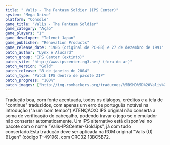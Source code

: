 ```yaml
---
title: " Valis - The Fantasm Soldier (IPS Center)"
system: "Mega Drive"
platform: "Console"
game_title: "Valis - The Fantasm Soldier"
game_category: "Ação"
game_players: "1"
game_developer: "Telenet Japan"
game_publisher: "Renovation Products"
game_release_date: "1986 (original de PC-88) e 27 de dezembro de 1991"
patch_author: "Lynx e Alucard"
patch_group: "IPS Center (extinto)"
patch_site: "http://www.ipscenter.rg3.net/ (fora do ar)"
patch_version: "Gold"
patch_release: "8 de janeiro de 2004"
patch_type: "Patch IPS dentro de pacote ZIP"
patch_progress: "100%"
patch_images: ["http://img.romhackers.org/traducoes/%5BSMD%5D%20Valis%20-%20The%20Fantasm%20Soldier%20-%20IPS%20Center%20-%201.png","http://img.romhackers.org/traducoes/%5BSMD%5D%20Valis%20-%20The%20Fantasm%20Soldier%20-%20IPS%20Center%20-%202.png","http://img.romhackers.org/traducoes/%5BSMD%5D%20Valis%20-%20The%20Fantasm%20Soldier%20-%20IPS%20Center%20-%203.png"]
---
```

Tradução boa, com fonte acentuada, todos os diálogos, créditos e a tela de "continue" traduzidos, com apenas um erro de português notável na introdução ("a um bom tempo").ATENÇÃO:O IPS original não conserta a soma de verificação do cabeçalho, podendo travar o jogo se o emulador não consertar automaticamente. Um IPS alternativo está disponível no pacote com o nome "Valis-IPSCenter-Gold.ips", já com tudo consertado.Esta tradução deve ser aplicada na ROM original "Valis (U) [!].gen" (código T-49196), com CRC32 13BC5B72.